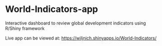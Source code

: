 # World-Indicators-app
Interactive dashboard to review global development indicators using R/Shiny framework

Live app can be viewed at:
https://wiljnich.shinyapps.io/World-Indicators/
